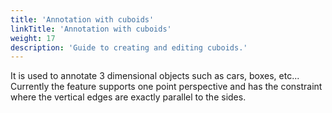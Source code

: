 ```yaml
---
title: 'Annotation with cuboids'
linkTitle: 'Annotation with cuboids'
weight: 17
description: 'Guide to creating and editing cuboids.'
---
```


It is used to annotate 3 dimensional objects such as cars, boxes, etc...
Currently the feature supports one point perspective and has the constraint
where the vertical edges are exactly parallel to the sides.
